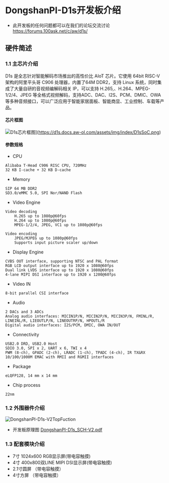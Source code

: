 # DongshanPI-D1s开发板介绍
* 此开发板的任何问题都可以在我们的论坛交流讨论 https://forums.100ask.net/c/aw/d1s/
## 硬件简述
### 1.1 主芯片介绍

D1s 是全志针对智能解码市场推出的高性价比 AIoT 芯片。它使用 64bit RISC-V 架构的阿里平头哥 C906 处理器，内置了64M DDR2，支持 Linux 系统，同时集成了大量自研的音视频编解码相关 IP，可以支持 H.265,、H.264、MPEG-1/2/4、JPEG 等全格式视频解码，支持ADC、DAC、I2S、PCM、DMIC、OWA 等多种音频接口，可以广泛应用于智能家居面板、智能商显、工业控制、车载等产品。
#### 芯片框图

![D1s芯片框图](https://d1s.docs.aw-ol.com/assets/img/index/D1sSoC.png)](https://d1s.docs.aw-ol.com/assets/img/index/D1sSoC.png)

####  参数规格

* CPU

```
Alibaba T-Head C906 RISC CPU, 720MHz
32 KB I-cache + 32 KB D-cache
```
*  Memory

```
SIP 64 MB DDR2
SD3.0/eMMC 5.0, SPI Nor/NAND Flash
```

* Video Engine

```
Video decoding
    H.265 up to 1080p@60fps 
    H.264 up to 1080p@60fps 
    MPEG-1/2/4, JPEG, VC1 up to 1080p@60fps

Video encoding
    JPEG/MJPEG up to 1080p@60fps
    Supports input picture scaler up/down
```

*  Display Engine

```
CVBS OUT interface, supporting NTSC and PAL format
RGB LCD output interface up to 1920 x 1080@60fps
Dual link LVDS interface up to 1920 x 1080@60fps
4-lane MIPI DSI interface up to 1920 x 1200@60fps
```

*  Video IN

```
8-bit parallel CSI interface
```

*  Audio

```
2 DACs and 3 ADCs
Analog audio interfaces: MICIN1P/N, MICIN2P/N, MICIN3P/N, FMINL/R, LINEINL/R, LIEOUTLP/N, LINEOUTRP/N, HPOUTL/R
Digital audio interfaces: I2S/PCM, DMIC, OWA IN/OUT
```

*  Connectivity

```
USB2.0 DRD, USB2.0 Host
SDIO 3.0, SPI x 2, UART x 6, TWI x 4
PWM (8-ch), GPADC (2-ch), LRADC (1-ch), TPADC (4-ch), IR TX&RX 
10/100/1000M EMAC with RMII and RGMII interfaces
```

* Package

```
eLQFP128, 14 mm x 14 mm
```

* Chip process

```
22nm
```

### 1.2 外围器件介绍

![DongshanPI-D1s-V2TopFuction](https://cdn.staticaly.com/gh/DongshanPI/Docs-Photos@master/d1s/DongshanPI-D1s-V2TopFuction.png)

* 开发板原理图 [DongshanPI-D1s_SCH-V2.pdf](/DongshanPI-D1s/DongshanPI-D1s_SCH-V2.pdf)

### 1.3 配套模块介绍
* 7寸 1024x600 RGB显示屏(带电容触摸)
* 4寸 400x800双LINE MIPI DSI显示屏(带电容触摸)
* 2.1寸圆屏 （带电容触摸）
* 4寸方屏 （带电容触摸）